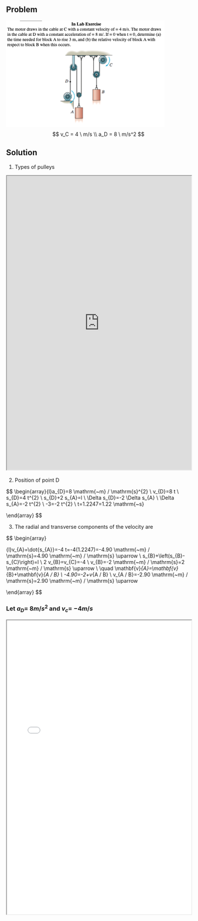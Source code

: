 ## Problem

![C12_9-10_inlab](../Dynamics_img/C12_9-10_inlab.png)
$$
v_C = 4 \ m/s \\
a_D = 8 \ m/s^2
$$

## Solution 

1. Types of pulleys

<iframe width="100%" height="800px" src="https://jinsanity07git.github.io/UWMnotebook/#/CE202/Dynamics?id=chapter-12-sections-9-10"></iframe>

2. Position of point D

$$
\begin{array}{l}a_{D}=8 \mathrm{~m} / \mathrm{s}^{2} \\ 
v_{D}=8 t \\ 
s_{D}=4 t^{2} \\ 
s_{D}+2 s_{A}=l \\ 
\Delta s_{D}=-2 \Delta s_{A} \\ 
\Delta s_{A}=-2 t^{2} \\ 
-3=-2 t^{2} \\ 
t=1.2247=1.22 \mathrm{~s}

\end{array}
$$

3. The radial and transverse components of the velocity are

$$
\begin{array}

{l}v_{A}=\dot{s_{A}}=-4 t=-4(1.2247)=-4.90 \mathrm{~m} / \mathrm{s}=4.90 \mathrm{~m} / \mathrm{s} \uparrow \\ 
s_{B}+\left(s_{B}-s_{C}\right)=l \\ 
2 v_{B}=v_{C}=-4 \\ v_{B}=-2 \mathrm{~m} / \mathrm{s}=2 \mathrm{~m} / \mathrm{s} \uparrow \\
\quad \mathbf{v}_{A}=\mathbf{v}_{B}+\mathbf{v}_{A / B} \\ 
-4.90=-2+v_{A / B} \\ 
v_{A / B}=-2.90 \mathrm{~m} / \mathrm{s}=2.90 \mathrm{~m} / \mathrm{s} \uparrow

\end{array}
$$




### Let $a_D$= $8 m/s^2$  and  $v_c$= $-4 m/s$ 

<iframe width="100%" height="800px" src="CE202/lab/numerical/pulley_ad8_vc-4.html"></iframe>




